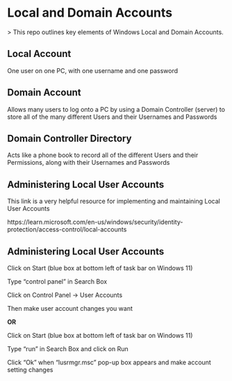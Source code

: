 <h1>Local and Domain Accounts</h1>>
This repo outlines key elements of Windows Local and Domain Accounts.<br />
	<h2>Local Account</h2> 
 		One user on one PC, with one username and one password</h2>
	<h2>Domain Account</h2> 
 		Allows many users to log onto a PC by using a Domain Controller (server) to store all of the many different Users and their Usernames and Passwords</h2>
	<h2>Domain Controller Directory</h2> 
 		Acts like a phone book to record all of the different Users and their Permissions, along with their Usernames and Passwords</h2>
	<h2>Administering Local User Accounts</h2>	
 		This link is a very helpful resource for implementing and maintaining Local User Accounts</h2>
   		<p>https://learn.microsoft.com/en-us/windows/security/identity-protection/access-control/local-accounts</p>
	<h2>Administering Local User Accounts</h2>
		<p>Click on Start (blue box at bottom left of task bar on Windows 11)</p>
		<p>Type “control panel” in Search Box</p>
		<p>Click on Control Panel -> User Accounts</p>
		<p>Then make user account changes you want</p>
    	<b><p>OR</b></p>
		<p>Click on Start (blue box at bottom left of task bar on Windows 11)</p>
		<p>Type “run” in Search Box and click on Run</p>
		<p>Click “Ok” when “lusrmgr.msc” pop-up box appears and make account setting changes</p>

